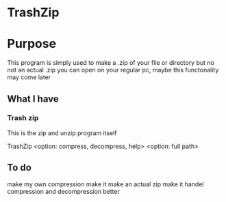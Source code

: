# TrashZip
# Purpose
This program is simply used to make a .zip of your file or directory but no not an actual .zip you can open on your regular pc,
maybe this functonality may come later

## What I have
### Trash zip
This is the zip and unzip program itself

TrashZip \<option: compress, decompress, help> \<option: full path>

## To do
make my own compression
make it make an actual zip
make it handel compression and decompression better